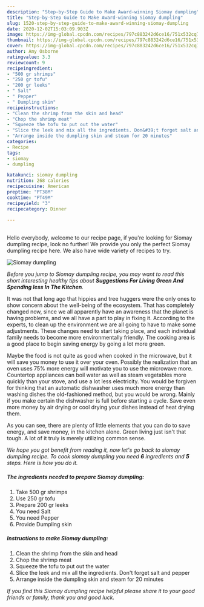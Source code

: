 ```yaml
---
description: "Step-by-Step Guide to Make Award-winning Siomay dumpling"
title: "Step-by-Step Guide to Make Award-winning Siomay dumpling"
slug: 1520-step-by-step-guide-to-make-award-winning-siomay-dumpling
date: 2020-12-02T15:03:09.903Z
image: https://img-global.cpcdn.com/recipes/797c883242d6ce16/751x532cq70/siomay-dumpling-recipe-main-photo.jpg
thumbnail: https://img-global.cpcdn.com/recipes/797c883242d6ce16/751x532cq70/siomay-dumpling-recipe-main-photo.jpg
cover: https://img-global.cpcdn.com/recipes/797c883242d6ce16/751x532cq70/siomay-dumpling-recipe-main-photo.jpg
author: Amy Osborne
ratingvalue: 3.3
reviewcount: 9
recipeingredient:
- "500 gr shrimps"
- "250 gr tofu"
- "200 gr leeks"
- " Salt"
- " Pepper"
- " Dumpling skin"
recipeinstructions:
- "Clean the shrimp from the skin and head"
- "Chop the shrimp meat"
- "Squeeze the tofu to put out the water"
- "Slice the leek and mix all the ingredients. Don&#39;t forget salt and pepper"
- "Arrange inside the dumpling skin and steam for 20 minutes"
categories:
- Recipe
tags:
- siomay
- dumpling

katakunci: siomay dumpling 
nutrition: 268 calories
recipecuisine: American
preptime: "PT38M"
cooktime: "PT49M"
recipeyield: "3"
recipecategory: Dinner

---
```

<br>
Hello everybody, welcome to our recipe page, if you're looking for Siomay dumpling recipe, look no further! We provide you only the perfect Siomay dumpling recipe here. We also have wide variety of recipes to try.
<br>


![Siomay dumpling](https://img-global.cpcdn.com/recipes/797c883242d6ce16/751x532cq70/siomay-dumpling-recipe-main-photo.jpg)

<i>Before you jump to Siomay dumpling recipe, you may want to read this short interesting healthy tips about 
<strong>Suggestions For Living Green And Spending less In The Kitchen</strong>.</i>
</br>

It was not that long ago that hippies and tree huggers were the only ones to show concern about the well-being of the ecosystem. That has completely changed now, since we all apparently have an awareness that the planet is having problems, and we all have a part to play in fixing it. According to the experts, to clean up the environment we are all going to have to make some adjustments. These changes need to start taking place, and each individual family needs to become more environmentally friendly. The cooking area is a good place to begin saving energy by going a lot more green.

Maybe the food is not quite as good when cooked in the microwave, but it will save you money to use it over your oven. Possibly the realization that an oven uses 75% more energy will motivate you to use the microwave more. Countertop appliances can boil water as well as steam vegetables more quickly than your stove, and use a lot less electricity. You would be forgiven for thinking that an automatic dishwasher uses much more energy than washing dishes the old-fashioned method, but you would be wrong. Mainly if you make certain the dishwasher is full before starting a cycle. Save even more money by air drying or cool drying your dishes instead of heat drying them.

As you can see, there are plenty of little elements that you can do to save energy, and save money, in the kitchen alone. Green living just isn't that tough. A lot of it truly is merely utilizing common sense.


<i>We hope you got benefit from reading it, now let's go back to siomay dumpling recipe. To cook siomay dumpling you need <strong>6</strong> ingredients and <strong>5</strong> steps. Here is how you do it.
</i>

##### The ingredients needed to prepare Siomay dumpling:

1. Take 500 gr shrimps
1. Use 250 gr tofu
1. Prepare 200 gr leeks
1. You need  Salt
1. You need  Pepper
1. Provide  Dumpling skin


##### Instructions to make Siomay dumpling:

1. Clean the shrimp from the skin and head
1. Chop the shrimp meat
1. Squeeze the tofu to put out the water
1. Slice the leek and mix all the ingredients. Don&#39;t forget salt and pepper
1. Arrange inside the dumpling skin and steam for 20 minutes


<i>If you find this Siomay dumpling recipe helpful please share it to your good friends or family, thank you and good luck.</i>
